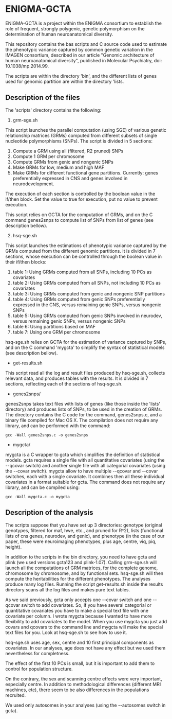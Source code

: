 # ENIGMA-GCTA

ENIGMA-GCTA is a project within the ENIGMA consortium to establish the role of frequent, strongly polygenic, genetic polymorphism on the determination of human neuroanatomical diversity.

This repository contains the bas scripts and C source code used to estimate the phenotypic variance captured by common genetic variation in the IMAGEN consortium, described in our article "Genomic architecture of human neuroanatomical diversity", published in Molecular Psychiatry, doi: 10.1038/mp.2014.99.

The scripts are within the directory 'bin', and the different lists of genes used for genomic partition are within the directory 'lists.

## Description of the files

The 'scripts' directory contains the following:

1. grm-sge.sh

This script launches the parallel computation (using SGE) of various genetic relationship matrices (GRMs) computed from different subsets of single nucleotide polymorphisms (SNPs). The script is divided in 5 sections:

1. Compute a GRM using all (filtered, R2 pruned) SNPs
2. Compute 1 GRM per chromosome
3. Compute GRMs from genic and nongenic SNPs
4. Make GRMs for low, medium and high MAF
5. Make GRMs for different functional gene partitions. Currently: genes preferentially expressed in CNS and genes involved in neurodevelopment.

The execution of each section is controlled by the boolean value in the if/then block. Set the value to true for execution, put no value to prevent execution.

This script relies on GCTA for the computation of GRMs, and on the C command genes2snps to compute list of SNPs from list of genes (see description bellow).

2. hsq-sge.sh

This script launches the estimations of phenotypic variance captured by the GRMs computed from the different genomic partitions. It is divided in 7 sections, whose execution can be controlled through the boolean value in their if/then blocks:

1. table 1: Using GRMs computed from all SNPs, including 10 PCs as covariates
2. table 2: Using GRMs computed from all SNPs, not including 10 PCs as covariates
3. table 3: Using GRMs computed from genic and nongenic SNP partitions
4. table 4: Using GRMs computed from genic SNPs preferentially expressed in the CNS, versus remaining genic SNPs, versus nongenic SNPs
5. table 5: Using GRMs computed from genic SNPs involved in neurodev, versus remaining genic SNPs, versus nongenic SNPs
6. table 6: Using partitions based on MAF
7. table 7: Using one GRM per chromosome

hsq-sge.sh relies on GCTA for the estimation of variance captured by SNPs, and on the C command 'mygcta' to simplify the syntax of statistical models (see description bellow).

* get-results.sh

This script read all the log and result files produced by hsq-sge.sh, collects relevant data, and produces tables with the results. It is divided in 7 sections, reflecting each of the sections of hsq-sge.sh.

* genes2snps/

genes2snps takes text files with lists of genes (like those inside the 'lists' directory) and produces lists of SNPs, to be used in the creation of GRMs. The directory contains the C code for the command, genes2snps.c, and a binary file compiled for Mac OS X. The compilation does not require any library, and can be performed with the command:

    gcc -Wall genes2snps.c -o genes2snps

* mygcta/

mygcta is a C wrapper to gcta which simplifies the definition of statistical models. gcta requires a single file with all quantitative covariates (using the --qcovar switch) and another single file with all categorial covariates (using the --covar switch). mygcta allow to have multiple --qcovar and --covar switches, each with a single covariate. It combines then all these individual covariates in a format suitable for gcta. The command does not require any library, and can be compiled using:

    gcc -Wall mygcta.c -o mygcta


## Description of the analysis

The scripts suppose that you have set up 3 directories: genotype (original genotypes, filtered for maf, hwe, etc., and pruned for R^2), lists (functional lists of cns genes, neurodev, and genic), and phenotype (in the case of our paper, these were neuroimaging phenotypes, plus age, centre, viq, piq, height).

In addition to the scripts in the bin directory, you need to have gcta and plink (we used versions gcta123 and plink-1.07). Calling grm-sge.sh will launch all the computations of GRM matrices, for the complete genome, chromosome by chromosome, and by functional sets. hsq-sge.sh will then compute the heritabilities for the different phenotypes. The analyses produce many log files. Running the script get-results.sh inside the results directory scans all the log files and makes pure text tables.

As we said previously, gcta only accepts one --covar switch and one --qcovar switch to add covariates. So, if you have several categorial or quantitative covariates you have to make a special text file with one covariate per column. I wrote mygcta because I wanted to have more flexibility to add covariates to the model. When you use mygcta you just add covars and qcovars to the command line and mygcta will make the special text files for you. Look at hsq-sge.sh to see how to use it.

hsq-sge.sh uses age, sex, centre and 10 first principal components as covariates. In our analyses, age does not have any effect but we used them nevertheless for completness.

The effect of the first 10 PCs is small, but it is important to add them to control for population structure.

On the contrary, the sex and scanning centre effects were very important, especially centre. In addition to methodological differences (different MRI machines, etc), there seem to be also differences in the populations recruited.

We used only autosomes in your analyses (using the --autosomes switch in gcta).

